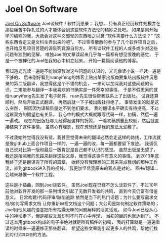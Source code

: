 ﻿# Joel On Software


[Joel On Software][1] Joel谈软件 / 软件沉思录； 我想， 只有真正经历软件规模并在那些痛苦中挣扎过的人才能体会到这些软件方法论的精妙之处吧。 如果是刚开始学习编程的我，大抵会对这种文邹邹的东西嗤之以鼻:“软件需要什么方法论？” “这些东西肯定又是文科生弄出来的吧”。 不过零零散散的参与了几个软件项目之后， 也开始反思项目苦楚的源泉究竟源自何方。 所有谈软件工程的人或多或少对这些问题有独到的见解， 唯独Joel的文章读起来几乎每一篇都有想见恨晚的感觉， 于是一个被神化的Joel在我的心中树立起来， 开始一篇篇阅读他的博客。

我知道光光读一遍是不能加深我对这些问题的认识的，光光像读小说一样读一遍是不够的。 后来刚好看到ruanyifeng的博客上贴出某家出版商要集结出版软件沉思录的第二版翻译，我觉得这是个不错的机会， 一来可以加深我对这些问题的认识，二来能参与翻译一本我喜欢的书确实是一件荣幸的事情。 于是不假思索的就给ruanyifeng先生发了电子邮件，ruan先生很快帮我联系上了出版社。 试译还算顺利，然后开始正式翻译， 再然后就一下子被出版社拒绝了。 事情发生的就是这么突然， 原因因为译稿质量达不到他们要求。 我的翻译水平确实有待提高，不过这跟双方的期望也有关系， 我心中的模式大概就跟写代码一样，初稿，然后一遍一遍改。 现在的出版社哪儿经得起这样的折腾， 一看初稿质量比较低，然后就直接结束了这件事情。 虽然心有埋怨，现在想想还是我的想法太幼稚了。

不过我始终觉得我没有错，我甚至觉得未来的翻译必然会走这样的路线，工作流就是像github上面合作项目一样的，一遍一遍的改，每一遍都要留下痕迹。 我调侃自己说对比第一版和最后一版肯定是自己都不认识的感觉。 虽然出版是无望了，我还是按照我的思路来翻译这些文章，我觉得这事件有意义的事情。 到2013年底我终于还是翻译完了所有的篇章。 始终没有我理想的工具来完成我想的那种工作流，直到gitbook进入我的视线， 我更加坚信我原来的观点是对的， 图书/翻译...会越来越像一个软件工程。

这些是小插曲，回到Joel谈软件。 虽然Joel现在已经不怎么谈软件了，不过10年前他对软件开发的那一系列博文引起了无数开发者的共鸣， 直到今天仍富有借鉴意义。 日常构建/代码评审/缺陷追踪 依然是当下的热门话题；为什么要写需求文档/如何写需求文档 让你重新审视文档这个问题；大公司是如何制定软件策略的；Joel用他风趣的语言把所有枯燥无味的问题解释的活灵活现。  如今Joel已经从心中的神坛走下，但是那些文章却时不时在心中浮现， 当初的目的也就达到了。 不过这本用gitbook构成的电子书绝对就是所有稿件的初稿， 我的打算就是一遍遍重读的时候来一遍遍修正那些翻译。 希望这些文章能引起更多人的共鸣，帮他们找到对付`沼泽巨兽`的方法。


  [1]: http://zinking.github.io/JoelOnSoftware/